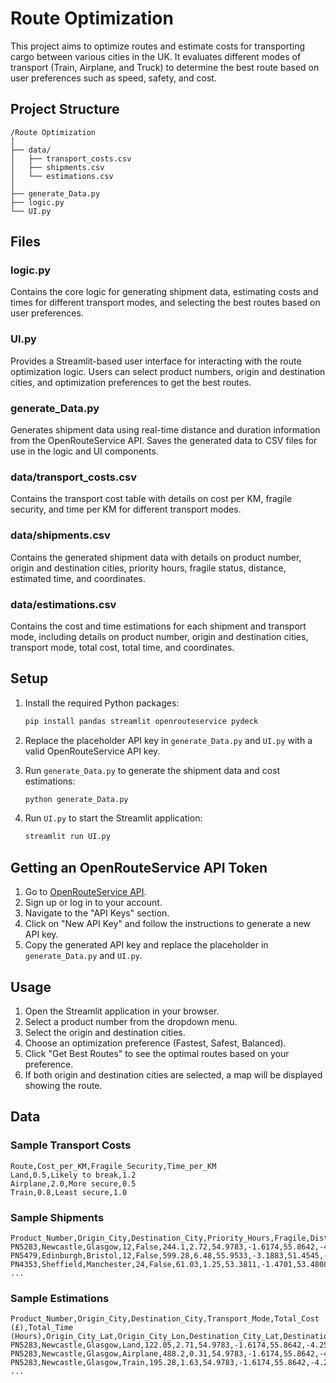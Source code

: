 
# Route Optimization

This project aims to optimize routes and estimate costs for transporting cargo between various cities in the UK. It evaluates different modes of transport (Train, Airplane, and Truck) to determine the best route based on user preferences such as speed, safety, and cost.

## Project Structure

```
/Route Optimization
│
├── data/
│   ├── transport_costs.csv
│   ├── shipments.csv
│   └── estimations.csv
│
├── generate_Data.py
├── logic.py
└── UI.py
```

## Files

### logic.py
Contains the core logic for generating shipment data, estimating costs and times for different transport modes, and selecting the best routes based on user preferences.

### UI.py
Provides a Streamlit-based user interface for interacting with the route optimization logic. Users can select product numbers, origin and destination cities, and optimization preferences to get the best routes.

### generate_Data.py
Generates shipment data using real-time distance and duration information from the OpenRouteService API. Saves the generated data to CSV files for use in the logic and UI components.

### data/transport_costs.csv
Contains the transport cost table with details on cost per KM, fragile security, and time per KM for different transport modes.

### data/shipments.csv
Contains the generated shipment data with details on product number, origin and destination cities, priority hours, fragile status, distance, estimated time, and coordinates.

### data/estimations.csv
Contains the cost and time estimations for each shipment and transport mode, including details on product number, origin and destination cities, transport mode, total cost, total time, and coordinates.

## Setup

1. Install the required Python packages:
    ```sh
    pip install pandas streamlit openrouteservice pydeck
    ```

2. Replace the placeholder API key in `generate_Data.py` and `UI.py` with a valid OpenRouteService API key.

3. Run `generate_Data.py` to generate the shipment data and cost estimations:
    ```sh
    python generate_Data.py
    ```

4. Run `UI.py` to start the Streamlit application:
    ```sh
    streamlit run UI.py
    ```

## Getting an OpenRouteService API Token

1. Go to [OpenRouteService API](https://openrouteservice.org/dev/#/api-docs?loginSuccessful=true).
2. Sign up or log in to your account.
3. Navigate to the "API Keys" section.
4. Click on "New API Key" and follow the instructions to generate a new API key.
5. Copy the generated API key and replace the placeholder in `generate_Data.py` and `UI.py`.

## Usage

1. Open the Streamlit application in your browser.
2. Select a product number from the dropdown menu.
3. Select the origin and destination cities.
4. Choose an optimization preference (Fastest, Safest, Balanced).
5. Click "Get Best Routes" to see the optimal routes based on your preference.
6. If both origin and destination cities are selected, a map will be displayed showing the route.

## Data

### Sample Transport Costs
```plaintext
Route,Cost_per_KM,Fragile_Security,Time_per_KM
Land,0.5,Likely to break,1.2
Airplane,2.0,More secure,0.5
Train,0.8,Least secure,1.0
```

### Sample Shipments
```plaintext
Product_Number,Origin_City,Destination_City,Priority_Hours,Fragile,Distance_KM,Estimated_Time_Hours,Origin_City_Lat,Origin_City_Lon,Destination_City_Lat,Destination_City_Lon
PN5283,Newcastle,Glasgow,12,False,244.1,2.72,54.9783,-1.6174,55.8642,-4.2518
PN5479,Edinburgh,Bristol,12,False,599.28,6.48,55.9533,-3.1883,51.4545,-2.5879
PN4353,Sheffield,Manchester,24,False,61.03,1.25,53.3811,-1.4701,53.4808,-2.2426
...
```

### Sample Estimations
```plaintext
Product_Number,Origin_City,Destination_City,Transport_Mode,Total_Cost (£),Total_Time (Hours),Origin_City_Lat,Origin_City_Lon,Destination_City_Lat,Destination_City_Lon
PN5283,Newcastle,Glasgow,Land,122.05,2.71,54.9783,-1.6174,55.8642,-4.2518
PN5283,Newcastle,Glasgow,Airplane,488.2,0.31,54.9783,-1.6174,55.8642,-4.2518
PN5283,Newcastle,Glasgow,Train,195.28,1.63,54.9783,-1.6174,55.8642,-4.2518
...
```

